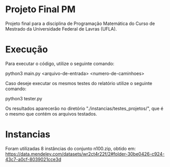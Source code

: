 # Projeto Final PM

Projeto final para a disciplina de Programação Matemática do Curso de Mestrado da Universidade Federal de Lavras (UFLA).


# Execução

Para executar o código, utilize o seguinte comando:

python3 main.py \<arquivo-de-entrada\> \<numero-de-caminhoes\>

Caso deseje executar os mesmos testes do relatório utilize o seguinte comando:

python3 tester.py

Os resultados aparecerão no diretório "./instancias/testes_projetos/", que é o mesmo que contém os arquivos testados.

# Instancias

Foram utilizadas 8 instâncias do conjunto n100.zip, obtido em: https://data.mendeley.com/datasets/wr2ct4r22f/2#folder-30be0426-c924-43c7-a0cf-8039021cce3d